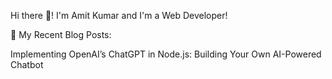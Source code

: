 Hi there 👋!
I'm Amit Kumar and
I'm a Web Developer!

📕 My Recent Blog Posts:

<a src="https://medium.com/@amit.6192/implementing-openais-chatgpt-in-node-js-building-your-own-ai-powered-chatbot-afbe03b8b846">Implementing OpenAI’s ChatGPT in Node.js: Building Your Own AI-Powered Chatbot</a>
